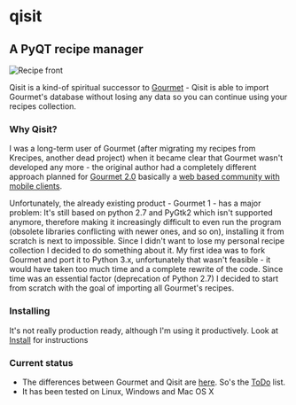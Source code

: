 # qisit
## A PyQT recipe manager
![Recipe front](docs/screenshots/recipefront.png)

Qisit is a kind-of spiritual successor to [Gourmet](https://github.com/thinkle/gourmet) - Qisit is able 
to import Gourmet's database without losing any data so you can continue using your recipes collection.

### Why Qisit?
I was a long-term user of Gourmet (after migrating my recipes from Krecipes, 
another dead project) when it became clear that Gourmet wasn't developed any more - the original
author had a completely different approach planned for [Gourmet 2.0](https://github.com/thinkle/gourmet/issues/897)
basically a [web based community with mobile clients](https://github.com/thinkle/gourmet/wiki/Gourmet-2.0---Web-Based-Version---Brainstorm). 

Unfortunately, the already existing product - Gourmet 1 - has a major problem: It's still based on python 2.7 and 
PyGtk2 which isn't supported anymore, therefore making it increasingly difficult to even run the program (obsolete
libraries conflicting with newer ones, and so on), installing it from scratch is next to impossible. Since I didn't
want to lose my personal recipe collection I decided to do something about it. My first idea was to fork Gourmet and 
port it to Python 3.x, unfortunately that wasn't feasible - it would have taken too much time and a complete rewrite 
of the code. Since time was an essential factor (deprecation of Python 2.7) I decided to start from scratch with the 
goal of importing all Gourmet's recipes.

### Installing
It's not really production ready, although I'm using it productively. Look at
[Install](docs/Installation.md) for instructions

### Current status
- The differences between Gourmet and Qisit are [here](docs/Gourmet.md). So's the [ToDo](docs/Todo.md) list.
- It has been tested on Linux, Windows and Mac OS X